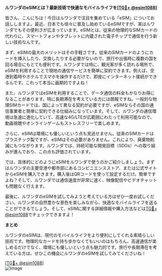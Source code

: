 **ルワンダのeSIMとは？最新技術で快適なモバイルライフを[[TG💪+ @esim1088](https://t.me/s/esim1088)]**

皆さん、こんにちは！今日はルワンダで注目を集めている「eSIM」についてお話ししますよ。最近、日本でも徐々に普及し始めているeSIMですが、実はルワンダでもその便利さが広まっています。eSIMとは、従来の物理的なSIMカードの代わりに、スマートフォンやタブレットに内蔵された電子チップで通信を行う新しい技術なんです。

まず、eSIMの最大のメリットはその手軽さです。従来のSIMカードのようにカードを挿入したり、交換したりする必要がないので、旅行や出張時に複数の国を回る場合にもとても便利です。ルワンダでは特に、観光客が多く訪れる場所で、eSIMを利用することで現地の通信サービスを簡単に契約できます。例えば、空港到着時やホテルでスマホを操作するだけで、即座にインターネット接続ができるんです。これって本当に画期的ですよね！

また、ルワンダではeSIMを利用することで、データ通信の料金もかなりお得になることがあります。特に長期滞在を考えている方には朗報ですね。一般的な物理SIMカードでは、国によって異なる契約が必要ですが、eSIMならその国の通信事業者と簡単に契約できる仕組みになっています。そして、ルワンダの通信環境は急速に進化していて、高速な4G/LTEが広範囲にわたって利用可能なので、動画視聴やオンラインゲームもストレスフリーで楽しめます。

さらに、eSIMは環境にも優しいという点も見逃せません。従来のSIMカードはプラスチック製ですが、eSIMはその必要がありません。これにより、廃棄物削減にもつながります。ルワンダでは、持続可能な開発目標（SDGs）への取り組みが進んでおり、この点も評価されています。

では、具体的にどのようにeSIMをルワンダで使うのかご紹介しましょう。まずはルワンダの主要空港や都市部にあるコンビニエンスストア、または公式サイトからeSIMを購入できます。購入後はQRコードを使って設定するだけ。簡単ですよね？そして、ルワンダでは通信速度が非常に速く、映像配信やビデオチャットも問題なく行えます。

最後に、ルワンダのeSIMを試してみようと考えている方はぜひ一度お試しください。ルワンダの自然豊かな景色を楽しみながら、快適なモバイルライフを送ることができるでしょう。そして、eSIMに関する詳細情報や購入方法などは[TG💪+ @esim1088](https://t.me/s/esim1088)でチェックできますよ！

**まとめ**

ルワンダのeSIMは、現代のモバイルライフをより便利にしてくれる素晴らしい技術です。物理的なカードを持ち歩かなくてもいいのはもちろん、高速通信が楽しめるだけでなく、環境にも優しいという点も魅力的です。旅行や長期滞在を考えている方は、ぜひこの機会にルワンダのeSIMを試してみてくださいね！

[[TG💪+ @esim1088](https://t.me/s/esim1088)]  
![Image](https://i.postimg.cc/Y0z9fWf4/image.png)